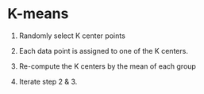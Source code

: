 # K-means

1. Randomly select K center points

2. Each data point is assigned to one of the K centers.

3. Re-compute the K centers by the mean of each group

4. Iterate step 2 & 3.